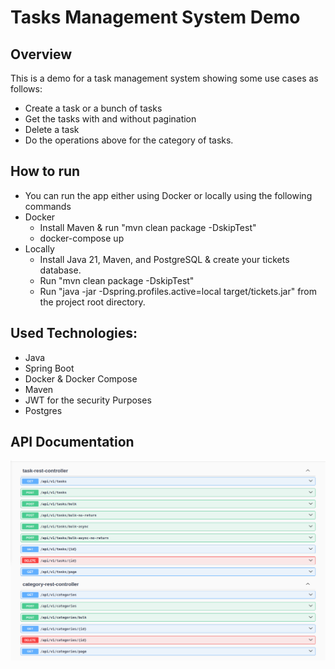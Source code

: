 # Tasks Management System Demo

## Overview
This is a demo for a task management system showing some use cases as follows:
* Create a task or a bunch of tasks
* Get the tasks with and without pagination
* Delete a task
* Do the operations above for the category of tasks.

## How to run
* You can run the app either using Docker or locally using the following commands
* Docker
  * Install Maven & run "mvn clean package -DskipTest"
  * docker-compose up
* Locally
  * Install Java 21, Maven, and PostgreSQL & create your tickets database.
  * Run "mvn clean package -DskipTest"
  * Run "java -jar -Dspring.profiles.active=local target/tickets.jar" from the project root directory.
 
## Used Technologies:
* Java
* Spring Boot
* Docker & Docker Compose
* Maven
* JWT for the security Purposes
* Postgres

## API Documentation
<img src="images/swagger.png" alt="API Documentation"/>
